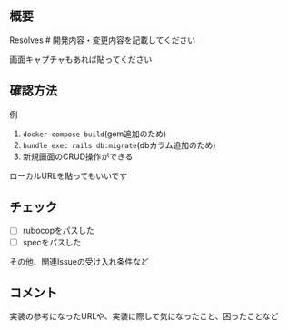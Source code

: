 ## 概要

Resolves #
開発内容・変更内容を記載してください

画面キャプチャもあれば貼ってください


## 確認方法

例
1. `docker-compose build`(gem追加のため)
2. `bundle exec rails db:migrate`(dbカラム追加のため)
3. 新規画面のCRUD操作ができる

ローカルURLを貼ってもいいです


## チェック

- [ ] rubocopをパスした
- [ ] specをパスした

その他、関連Issueの受け入れ条件など


## コメント

実装の参考になったURLや、実装に際して気になったこと、困ったことなど
